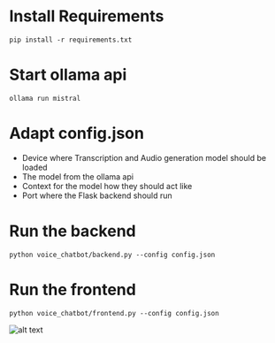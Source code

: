 # Install Requirements
```pip install -r requirements.txt```

# Start ollama api
```ollama run mistral```

# Adapt config.json
- Device where Transcription and Audio generation model should be loaded
- The model from the ollama api
- Context for the model how they should act like
- Port where the Flask backend should run

# Run the backend
```python voice_chatbot/backend.py --config config.json```

# Run the frontend
```python voice_chatbot/frontend.py --config config.json```


![alt text](img/frontend.png)
